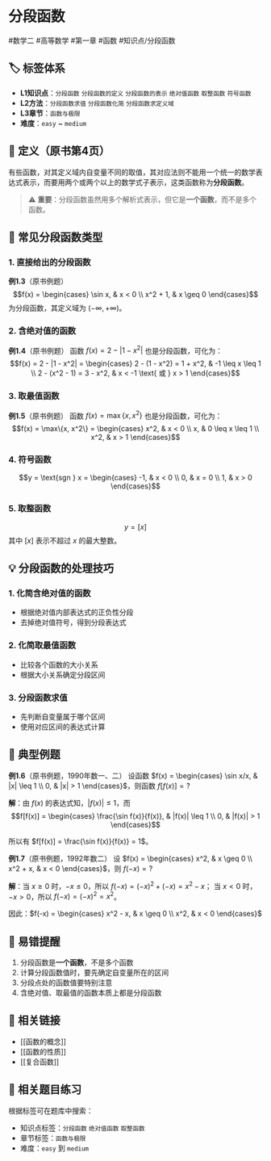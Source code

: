 # 分段函数

#数学二 #高等数学 #第一章 #函数 #知识点/分段函数

## 🏷️ 标签体系
- **L1知识点**：`分段函数` `分段函数的定义` `分段函数的表示` `绝对值函数` `取整函数` `符号函数`
- **L2方法**：`分段函数求值` `分段函数化简` `分段函数求定义域`
- **L3章节**：`函数与极限`
- **难度**：`easy` ~ `medium`

## 📖 定义（原书第4页）

有些函数，对其定义域内自变量不同的取值，其对应法则不能用一个统一的数学表达式表示，而要用两个或两个以上的数学式子表示，这类函数称为**分段函数**。

> ⚠️ **重要**：分段函数虽然用多个解析式表示，但它是**一个函数**，而不是多个函数。

## 📐 常见分段函数类型

### 1. 直接给出的分段函数

**例1.3**（原书例题）
$$f(x) = \begin{cases}
\sin x, & x < 0 \\
x^2 + 1, & x \geq 0
\end{cases}$$
为分段函数，其定义域为 $(-\infty, +\infty)$。

### 2. 含绝对值的函数

**例1.4**（原书例题）
函数 $f(x) = 2 - |1 - x^2|$ 也是分段函数，可化为：
$$f(x) = 2 - |1 - x^2| = \begin{cases}
2 - (1 - x^2) = 1 + x^2, & -1 \leq x \leq 1 \\
2 - (x^2 - 1) = 3 - x^2, & x < -1 \text{ 或 } x > 1
\end{cases}$$

### 3. 取最值函数

**例1.5**（原书例题）
函数 $f(x) = \max\{x, x^2\}$ 也是分段函数，可化为：
$$f(x) = \max\{x, x^2\} = \begin{cases}
x^2, & x < 0 \\
x, & 0 \leq x \leq 1 \\
x^2, & x > 1
\end{cases}$$

### 4. 符号函数

$$y = \text{sgn } x = \begin{cases}
-1, & x < 0 \\
0, & x = 0 \\
1, & x > 0
\end{cases}$$

### 5. 取整函数

$$y = [x]$$
其中 $[x]$ 表示不超过 $x$ 的最大整数。

## 💡 分段函数的处理技巧

### 1. 化简含绝对值的函数
- 根据绝对值内部表达式的正负性分段
- 去掉绝对值符号，得到分段表达式

### 2. 化简取最值函数
- 比较各个函数的大小关系
- 根据大小关系确定分段区间

### 3. 分段函数求值
- 先判断自变量属于哪个区间
- 使用对应区间的表达式计算

## 📐 典型例题

**例1.6**（原书例题，1990年数一、二）
设函数 $f(x) = \begin{cases}
\sin x/x, & |x| \leq 1 \\
0, & |x| > 1
\end{cases}$，则函数 $f[f(x)] = ?$

**解**：由 $f(x)$ 的表达式知，$|f(x)| \leq 1$，而
$$f[f(x)] = \begin{cases}
\frac{\sin f(x)}{f(x)}, & |f(x)| \leq 1 \\
0, & |f(x)| > 1
\end{cases}$$

所以有 $f[f(x)] = \frac{\sin f(x)}{f(x)} = 1$。

**例1.7**（原书例题，1992年数二）
设 $f(x) = \begin{cases}
x^2, & x \geq 0 \\
x^2 + x, & x < 0
\end{cases}$，则 $f(-x) = ?$

**解**：当 $x \geq 0$ 时，$-x \leq 0$，所以 $f(-x) = (-x)^2 + (-x) = x^2 - x$；
当 $x < 0$ 时，$-x > 0$，所以 $f(-x) = (-x)^2 = x^2$。

因此：$f(-x) = \begin{cases}
x^2 - x, & x \geq 0 \\
x^2, & x < 0
\end{cases}$

## 🎯 易错提醒
1. 分段函数是**一个函数**，不是多个函数
2. 计算分段函数值时，要先确定自变量所在的区间
3. 分段点处的函数值要特别注意
4. 含绝对值、取最值的函数本质上都是分段函数

## 🔗 相关链接
- [[函数的概念]]
- [[函数的性质]]
- [[复合函数]]

## 🔗 相关题目练习
根据标签可在题库中搜索：
- 知识点标签：`分段函数` `绝对值函数` `取整函数`
- 章节标签：`函数与极限`
- 难度：`easy` 到 `medium`